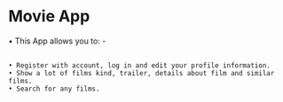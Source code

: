 # Movie App
• This App allows you to: -
##
    • Register with account, log in and edit your profile information.
    • Show a lot of films kind, trailer, details about film and similar films.
    • Search for any films.
##
